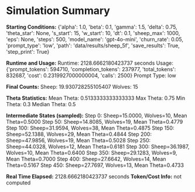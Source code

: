# Simulation Summary

**Starting Conditions:**
{'alpha': 1.0, 'beta': 0.1, 'gamma': 1.5, 'delta': 0.75, 'theta_star': None, 's_start': 15, 'w_start': 10, 'dt': 0.1, 'sheep_max': 1000, 'eps': None, 'steps': 500, 'model_name': 'gpt-4o-mini', 'churn_rate': 0.05, 'prompt_type': 'low', 'path': 'data/results/sheep_5f', 'save_results': True, 'step_print': True}

**Runtime and Usage:**
Runtime: 2128.6662180423737 seconds
Usage: {'prompt_tokens': 594710, 'completion_tokens': 237977, 'total_tokens': 832687, 'cost': 0.2319927000000004, 'calls': 2500}
Prompt Type: low

**Final Counts:**
Sheep: 19.930728255105407
Wolves: 15

**Theta Statistics:**
Mean Theta: 0.5133333333333333
Max Theta: 0.75
Min Theta: 0.3
Median Theta: 0.5

**Intermediate States (sampled):**
Step 0: Sheep=15.0000, Wolves=10, Mean Theta=0.5000
Step 50: Sheep=14.8085, Wolves=19, Mean Theta=0.4779
Step 100: Sheep=31.9594, Wolves=38, Mean Theta=0.4875
Step 150: Sheep=52.1388, Wolves=29, Mean Theta=0.4844
Step 200: Sheep=47.9856, Wolves=19, Mean Theta=0.5028
Step 250: Sheep=44.0328, Wolves=12, Mean Theta=0.6181
Step 300: Sheep=36.1987, Wolves=10, Mean Theta=0.6400
Step 350: Sheep=29.1283, Wolves=9, Mean Theta=0.7000
Step 400: Sheep=27.6642, Wolves=14, Mean Theta=0.5167
Step 450: Sheep=27.7697, Wolves=13, Mean Theta=0.4733

**Real Time Elapsed:** 2128.6662180423737 seconds
**Token/Cost Info:** not computed